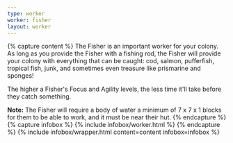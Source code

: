 ```yaml
---
type: worker
worker: fisher
layout: worker
---
```

{% capture content %}
The Fisher is an important worker for your colony. As long as you provide the Fisher with a fishing rod, the Fisher will provide your colony with everything that can be caught: cod, salmon, pufferfish, tropical fish, junk, and sometimes even treasure like prismarine and sponges!

The higher a Fisher's Focus and Agility levels, the less time it'll take before they catch something.

**Note:** The Fisher will require a body of water a minimum of 7 x 7 x 1 blocks for them to be able to work, and it must be near their hut.
{% endcapture %}
{% capture infobox %}
{% include infobox/worker.html %}
{% endcapture %}
{% include infobox/wrapper.html content=content infobox=infobox %}
